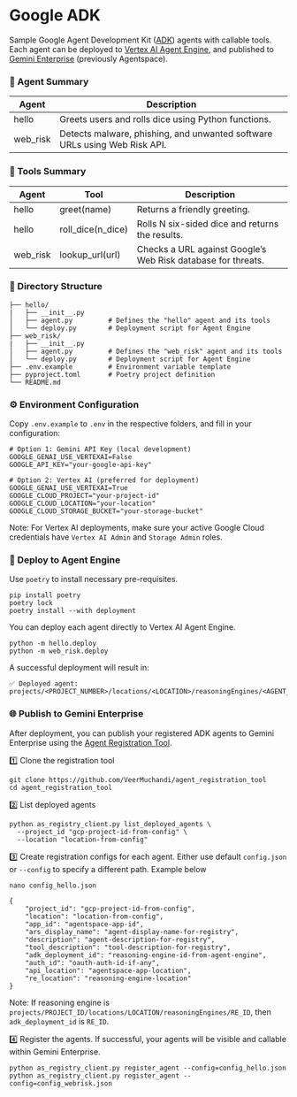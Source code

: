 # Google ADK
Sample Google Agent Development Kit ([ADK](https://google.github.io/adk-docs/)) agents with callable tools. Each agent can be deployed to [Vertex AI Agent Engine](https://cloud.google.com/vertex-ai/generative-ai/docs/agent-engine/overview), and published to [Gemini Enterprise](https://cloud.google.com/gemini-enterprise?hl=en) (previously Agentspace).


### 🤖 Agent Summary
| Agent    | Description                                                               |
|----------|---------------------------------------------------------------------------|
| hello    | Greets users and rolls dice using Python functions.                       |
| web_risk | Detects malware, phishing, and unwanted software URLs using Web Risk API. |


### 🧠 Tools Summary
| Agent	   | Tool	             | Description                                                  |
|----------|-------------------|--------------------------------------------------------------|
| hello	   | greet(name)	     | Returns a friendly greeting.                                 |
| hello	   | roll_dice(n_dice) | Rolls N six-sided dice and returns the results.              |
| web_risk | lookup_url(url)	 | Checks a URL against Google’s Web Risk database for threats. |


### 📁 Directory Structure
```
├── hello/
|   ├── __init__.py
│   ├── agent.py         # Defines the "hello" agent and its tools
│   └── deploy.py        # Deployment script for Agent Engine
├── web_risk/
|   ├── __init__.py
│   ├── agent.py         # Defines the "web_risk" agent and its tools
│   └── deploy.py        # Deployment script for Agent Engine
├── .env.example         # Environment variable template
├── pyproject.toml       # Poetry project definition
└── README.md
```

### ⚙️ Environment Configuration
Copy `.env.example` to `.env` in the respective folders, and fill in your configuration:
```
# Option 1: Gemini API Key (local development)
GOOGLE_GENAI_USE_VERTEXAI=False
GOOGLE_API_KEY="your-google-api-key"

# Option 2: Vertex AI (preferred for deployment)
GOOGLE_GENAI_USE_VERTEXAI=True
GOOGLE_CLOUD_PROJECT="your-project-id"
GOOGLE_CLOUD_LOCATION="your-location"
GOOGLE_CLOUD_STORAGE_BUCKET="your-storage-bucket"
```
Note: For Vertex AI deployments, make sure your active Google Cloud credentials have `Vertex AI Admin` and `Storage Admin` roles.


### 🚀 Deploy to Agent Engine
Use `poetry` to install necessary pre-requisites.
```
pip install poetry
poetry lock
poetry install --with deployment
```

You can deploy each agent directly to Vertex AI Agent Engine.
```
python -m hello.deploy
python -m web_risk.deploy
```

A successful deployment will result in:
```
✅ Deployed agent: projects/<PROJECT_NUMBER>/locations/<LOCATION>/reasoningEngines/<AGENT_ID>
```


### 🌐 Publish to Gemini Enterprise
After deployment, you can publish your registered ADK agents to Gemini Enterprise using the [Agent Registration Tool](https://github.com/VeerMuchandi/agent_registration_tool).

1️⃣ Clone the registration tool
```
git clone https://github.com/VeerMuchandi/agent_registration_tool
cd agent_registration_tool
```

2️⃣ List deployed agents
```
python as_registry_client.py list_deployed_agents \
  --project_id "gcp-project-id-from-config" \
  --location "location-from-config"
```

3️⃣ Create registration configs for each agent. Either use default `config.json` or `--config` to specify a different path. Example below
```
nano config_hello.json
```
```
{
    "project_id": "gcp-project-id-from-config",
    "location": "location-from-config", 
    "app_id": "agentspace-app-id",
    "ars_display_name": "agent-display-name-for-registry",
    "description": "agent-description-for-registry",
    "tool_description": "tool-description-for-registry",
    "adk_deployment_id": "reasoning-engine-id-from-agent-engine",
    "auth_id": "oauth-auth-id-if-any",
    "api_location": "agentspace-app-location",
    "re_location": "reasoning-engine-location"
}
```
Note: If reasoning engine is `projects/PROJECT_ID/locations/LOCATION/reasoningEngines/RE_ID`, then `adk_deployment_id` is `RE_ID`.

4️⃣ Register the agents. If successful, your agents will be visible and callable within Gemini Enterprise.
```
python as_registry_client.py register_agent --config=config_hello.json
python as_registry_client.py register_agent --config=config_webrisk.json
```
